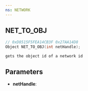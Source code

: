 ```yaml
---
ns: NETWORK
---
```

## NET_TO_OBJ

```c
// 0xD8515F5FEA14CB3F 0x27AA14D8
Object NET_TO_OBJ(int netHandle);
```

```
gets the object id of a network id
```

## Parameters
* **netHandle**:
